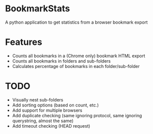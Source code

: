 # BookmarkStats
A python application to get statistics from a browser bookmark export

# Features
* Counts all bookmarks in a (Chrome only) bookmark HTML export
* Counts all bookmarks in folders and sub-folders
* Calculates percentage of bookmarks in each folder/sub-folder

# TODO
* Visually nest sub-folders
* Add sorting options (based on count, etc.)
* Add support for multiple browsers
* Add duplicate checking (same ignoring protocol, same ignoring querystring, almost the same)
* Add timeout checking (HEAD request)
